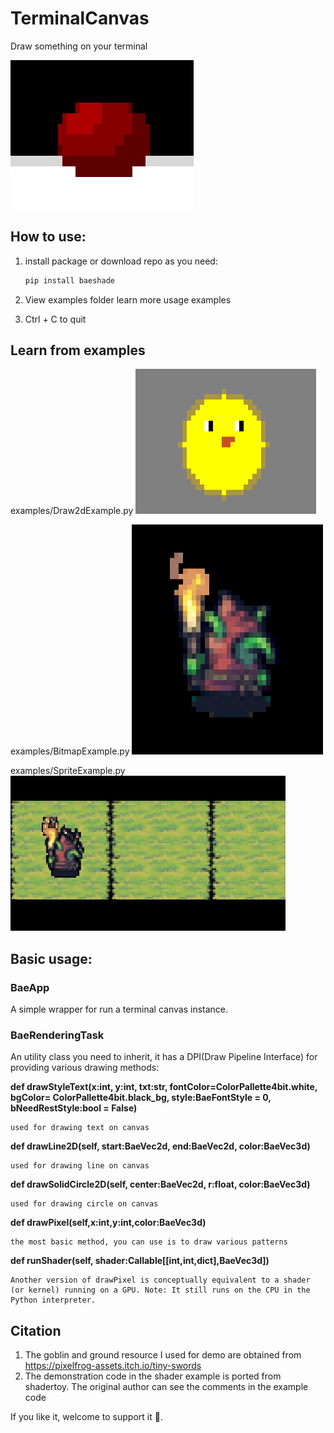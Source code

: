 # TerminalCanvas

Draw something on your terminal

![terminal demo](resource/intro.png)

## How to use:

1. install package or download repo as you need:

   ```python
   pip install baeshade
   ```
2. View examples folder learn more usage examples
3. Ctrl + C to quit

## Learn from examples

examples/Draw2dExample.py
![draw2dexample](resource/Draw2dExample.png)

examples/BitmapExample.py
![bitmapexample](resource/BitmapExample.png)

examples/SpriteExample.py
![spriteexample](resource/SpriteExample.gif)

## Basic usage:

### BaeApp

A simple wrapper for run a terminal canvas instance.

### BaeRenderingTask

An utility class you need to inherit, it has a DPI(Draw Pipeline Interface) for providing various drawing methods:

**def drawStyleText(x:int, y:int, txt:str, fontColor=ColorPallette4bit.white, bgColor= ColorPallette4bit.black_bg, style:BaeFontStyle = 0, bNeedRestStyle:bool = False)**

    used for drawing text on canvas

**def drawLine2D(self, start:BaeVec2d, end:BaeVec2d, color:BaeVec3d)**

    used for drawing line on canvas

**def drawSolidCircle2D(self, center:BaeVec2d, r:float, color:BaeVec3d)**

    used for drawing circle on canvas

**def drawPixel(self,x:int,y:int,color:BaeVec3d)**

    the most basic method, you can use is to draw various patterns

**def runShader(self, shader:Callable[[int,int,dict],BaeVec3d])**

    Another version of drawPixel is conceptually equivalent to a shader (or kernel) running on a GPU. Note: It still runs on the CPU in the Python interpreter.

## Citation

1. The goblin and ground resource I used for demo are obtained from https://pixelfrog-assets.itch.io/tiny-swords
2. The demonstration code in the shader example is ported from shadertoy. The original author can see the comments in the example code

If you like it, welcome to support it 💖.
